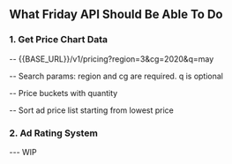 ## What Friday API Should Be Able To Do

### 1. Get Price Chart Data

-- {{BASE_URL}}/v1/pricing?region=3&cg=2020&q=may

-- Search params: region and cg are required. q is optional

-- Price buckets with quantity

-- Sort ad price list starting from lowest price

### 2. Ad Rating System

--- WIP
